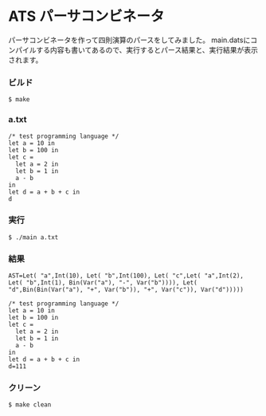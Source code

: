 # ATS パーサコンビネータ

パーサコンビネータを作って四則演算のパースをしてみました。
main.datsにコンパイルする内容も書いてあるので、実行するとパース結果と、実行結果が表示されます。


### ビルド

```
$ make
```

### a.txt

```
/* test programming language */
let a = 10 in
let b = 100 in
let c =
  let a = 2 in
  let b = 1 in
  a - b
in
let d = a + b + c in
d
```

### 実行

```
$ ./main a.txt
```

### 結果

```
AST=Let( "a",Int(10), Let( "b",Int(100), Let( "c",Let( "a",Int(2), Let( "b",Int(1), Bin(Var("a"), "-", Var("b")))), Let( "d",Bin(Bin(Var("a"), "+", Var("b")), "+", Var("c")), Var("d")))))

/* test programming language */
let a = 10 in
let b = 100 in
let c =
  let a = 2 in
  let b = 1 in
  a - b
in
let d = a + b + c in
d=111
```

### クリーン

```
$ make clean
```

